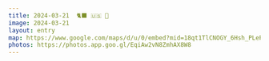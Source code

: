 ```yaml
---
title: 2024-03-21  🐈‍⬛ 🇺🇸 🌸
image: 2024-03-21
layout: entry
map: https://www.google.com/maps/d/u/0/embed?mid=18qt1TlCNOGY_6Hsh_PLePsgQGgDMlTI&noprof=1
photos: https://photos.app.goo.gl/EqiAw2vN8ZmhAX8W8
---
```

